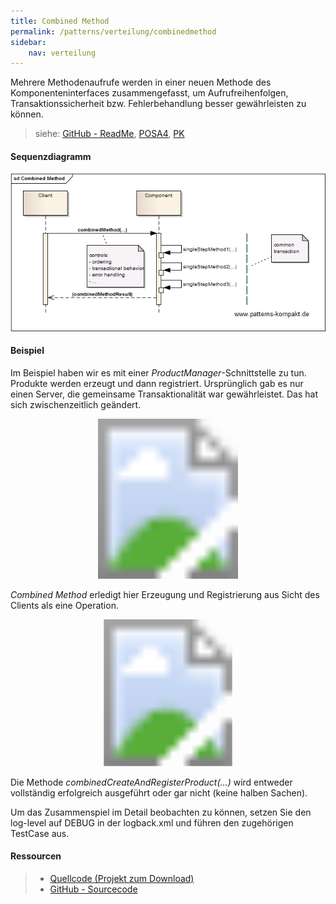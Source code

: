 ```yaml
---
title: Combined Method
permalink: /patterns/verteilung/combinedmethod
sidebar:
    nav: verteilung
---
```


Mehrere Methodenaufrufe werden in einer neuen Methode des Komponenteninterfaces zusammengefasst, um Aufrufreihenfolgen, Transaktionssicherheit bzw. Fehlerbehandlung besser gewährleisten zu können.

> siehe: [GitHub - ReadMe](https://github.com/KarlEilebrecht/patterns-kompakt-code/blob/main/src/test/java/de/calamanari/pk/combinedmethod/README.md), [POSA4](/literature#posa4), [PK](/literature#pk)

#### Sequenzdiagramm

![](/images/patterns/combinedmethod/combined_method_dn.png)

#### Beispiel

Im Beispiel haben wir es mit einer *ProductManager*-Schnittstelle zu tun.
Produkte werden erzeugt und dann registriert.
Ursprünglich gab es nur einen Server, die gemeinsame Transaktionalität war gewährleistet.
Das hat sich zwischenzeitlich geändert.

<svg version="1.1" xmlns="http://www.w3.org/2000/svg" xmlns:xlink="http://www.w3.org/1999/xlink" viewBox="0 0 559 284">
<image width="559" height="284" xlink:href="/images/patterns/combinedmethod/combined_method_px.png"></image> <a xlink:href="https://github.com/KarlEilebrecht/patterns-kompakt-code/blob/main/src/main/java/de/calamanari/pk/combinedmethod/ProductManager.java">
<rect x="352" y="80" fill="#fff" opacity="0" width="113" height="63"></rect>
</a>
</svg>

*Combined Method* erledigt hier Erzeugung und Registrierung aus Sicht des Clients als eine Operation.

<svg version="1.1" xmlns="http://www.w3.org/2000/svg" xmlns:xlink="http://www.w3.org/1999/xlink" viewBox="0 0 683 318">
<image width="683" height="318" xlink:href="/images/patterns/combinedmethod/combined_method_dx.png"></image> <a xlink:href="https://github.com/KarlEilebrecht/patterns-kompakt-code/blob/main/src/main/java/de/calamanari/pk/combinedmethod/Product.java">
<rect x="208" y="0" fill="#fff" opacity="0" width="92" height="318"></rect>
</a><a xlink:href="https://github.com/KarlEilebrecht/patterns-kompakt-code/blob/main/src/main/java/de/calamanari/pk/combinedmethod/ProductManagerServer.java">
<rect x="395" y="0" fill="#fff" opacity="0" width="138" height="318"></rect>
</a>
</svg>

Die Methode *combinedCreateAndRegisterProduct(...)* wird entweder vollständig erfolgreich ausgeführt oder gar nicht (keine halben Sachen).

Um das Zusammenspiel im Detail beobachten zu können, setzen Sie den log-level auf DEBUG in der logback.xml und führen den zugehörigen TestCase aus.

#### Ressourcen

> * [Quellcode (Projekt zum Download)](/patterns#codebeispiele)
> * [GitHub - Sourcecode](https://github.com/KarlEilebrecht/patterns-kompakt-code/blob/main/src/main/java/de/calamanari/pk/combinedmethod)